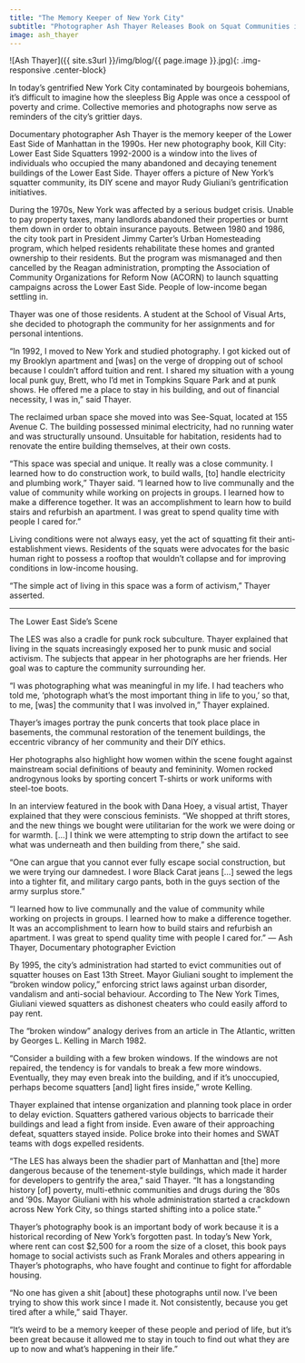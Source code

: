 ```yaml
---
title: "The Memory Keeper of New York City"
subtitle: "Photographer Ash Thayer Releases Book on Squat Communities in Manhattan’s Lower East Side"
image: ash_thayer
---
```


![Ash Thayer]({{ site.s3url }}/img/blog/{{ page.image }}.jpg){: .img-responsive .center-block}

In today’s gentrified New York City contaminated by bourgeois bohemians, it’s difficult to imagine how the sleepless Big Apple was once a cesspool of poverty and crime. Collective memories and photographs now serve as reminders of the city’s grittier days.

Documentary photographer Ash Thayer is the memory keeper of the Lower East Side of Manhattan in the 1990s. Her new photography book, Kill City: Lower East Side Squatters 1992-2000 is a window into the lives of individuals who occupied the many abandoned and decaying tenement buildings of the Lower East Side. Thayer offers a picture of New York’s squatter community, its DIY scene and mayor Rudy Giuliani’s gentrification initiatives.

During the 1970s, New York was affected by a serious budget crisis. Unable to pay property taxes, many landlords abandoned their properties or burnt them down in order to obtain insurance payouts. Between 1980 and 1986, the city took part in President Jimmy Carter’s Urban Homesteading program, which helped residents rehabilitate these homes and granted ownership to their residents. But the program was mismanaged and then cancelled by the Reagan administration, prompting the Association of Community Organizations for Reform Now (ACORN) to launch squatting campaigns across the Lower East Side. People of low-income began settling in.

Thayer was one of those residents. A student at the School of Visual Arts, she decided to photograph the community for her assignments and for personal intentions.

“In 1992, I moved to New York and studied photography. I got kicked out of my Brooklyn apartment and [was] on the verge of dropping out of school because I couldn’t afford tuition and rent. I shared my situation with a young local punk guy, Brett, who I’d met in Tompkins Square Park and at punk shows. He offered me a place to stay in his building, and out of financial necessity, I was in,” said Thayer.

The reclaimed urban space she moved into was See-Squat, located at 155 Avenue C. The building possessed minimal electricity, had no running water and was structurally unsound. Unsuitable for habitation, residents had to renovate the entire building themselves, at their own costs.

“This space was special and unique. It really was a close community. I learned how to do construction work, to build walls, [to] handle electricity and plumbing work,” Thayer said. “I learned how to live communally and the value of community while working on projects in groups. I learned how to make a 
difference together. It was an accomplishment to learn how to build stairs and refurbish an apartment. I was great to spend quality time with people I cared for.”

Living conditions were not always easy, yet the act of squatting fit their anti-establishment views. Residents of the squats were advocates for the basic human right to possess a rooftop that wouldn’t collapse and for improving conditions in low-income housing.

“The simple act of living in this space was a form of activism,” Thayer asserted.

***

The Lower East Side’s Scene

The LES was also a cradle for punk rock subculture. Thayer explained that living in the squats increasingly exposed her to punk music and social activism. The subjects that appear in her photographs are her friends. Her goal was to capture the community surrounding her.

“I was photographing what was meaningful in my life. I had teachers who told me, ‘photograph what’s the most important thing in life to you,’ so that, to me, [was] the community that I was involved in,” Thayer explained.
<!--split-->
Thayer’s images portray the punk concerts that took place place in basements, the communal restoration of the tenement buildings, the eccentric vibrancy of her community and their DIY ethics.

Her photographs also highlight how women within the scene fought against mainstream social definitions of beauty and femininity. Women rocked androgynous looks by sporting concert T-shirts or work uniforms with steel-toe boots.

In an interview featured in the book with Dana Hoey, a visual artist, Thayer explained that they were conscious feminists. “We shopped at thrift stores, and the new things we bought were utilitarian for the work we were doing or for warmth. […] I think we were attempting to strip down the artifact to see what was underneath and then building from there,” she said.

“One can argue that you cannot ever fully escape social construction, but we were trying our damnedest. I wore Black Carat jeans […] sewed the legs into a tighter fit, and military cargo pants, both in the guys section of the army surplus store.”

“I learned how to live communally and the value of community while working on projects in groups. I learned how to make a difference together. It was an accomplishment to learn how to build stairs and refurbish an apartment. I was great to spend quality time with people I cared for.” — Ash Thayer, Documentary photographer
Eviction

By 1995, the city’s administration had started to evict communities out of squatter houses on East 13th Street. Mayor Giuliani sought to implement the “broken window policy,” enforcing strict laws against urban disorder, vandalism and anti-social behaviour. According to The New York Times, Giuliani viewed squatters as dishonest cheaters who could easily afford to pay rent.

The “broken window” analogy derives from an article in The Atlantic, written by Georges L. Kelling in March 1982.

“Consider a building with a few broken windows. If the windows are not repaired, the tendency is for vandals to break a few more windows. Eventually, they may even break into the building, and if it’s unoccupied, perhaps become squatters [and] light fires inside,” wrote Kelling.

Thayer explained that intense organization and planning took place in order to delay eviction. Squatters gathered various objects to barricade their buildings and lead a fight from inside. Even aware of their approaching defeat, squatters stayed inside. Police broke into their homes and SWAT teams with dogs expelled residents.

“The LES has always been the shadier part of Manhattan and [the] more dangerous because of the tenement-style buildings, which made it harder for developers to gentrify the area,” said Thayer. “It has a longstanding history [of] poverty, multi-ethnic communities and drugs during the ’80s and ’90s. Mayor Giuliani with his whole administration started a crackdown across New York City, so things started shifting into a police state.”

Thayer’s photography book is an important body of work because it is a historical recording of New York’s forgotten past. In today’s New York, where rent can cost $2,500 for a room the size of a closet, this book pays homage to social activists such as Frank Morales and others appearing in Thayer’s photographs, who have fought and continue to fight for affordable housing.

“No one has given a shit [about] these photographs until now. I’ve been trying to show this work since I made it. Not consistently, because you get tired after a while,” said Thayer.

“It’s weird to be a memory keeper of these people and period of life, but it’s been great because it allowed me to stay in touch to find out what they are up to now and what’s happening in their life.”
